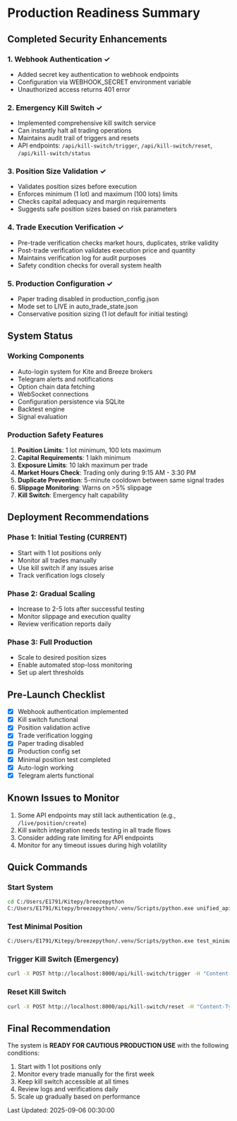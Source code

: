 # Production Readiness Summary

## Completed Security Enhancements

### 1. Webhook Authentication ✓
- Added secret key authentication to webhook endpoints
- Configuration via WEBHOOK_SECRET environment variable
- Unauthorized access returns 401 error

### 2. Emergency Kill Switch ✓
- Implemented comprehensive kill switch service
- Can instantly halt all trading operations
- Maintains audit trail of triggers and resets
- API endpoints: `/api/kill-switch/trigger`, `/api/kill-switch/reset`, `/api/kill-switch/status`

### 3. Position Size Validation ✓
- Validates position sizes before execution
- Enforces minimum (1 lot) and maximum (100 lots) limits
- Checks capital adequacy and margin requirements
- Suggests safe position sizes based on risk parameters

### 4. Trade Execution Verification ✓
- Pre-trade verification checks market hours, duplicates, strike validity
- Post-trade verification validates execution price and quantity
- Maintains verification log for audit purposes
- Safety condition checks for overall system health

### 5. Production Configuration ✓
- Paper trading disabled in production_config.json
- Mode set to LIVE in auto_trade_state.json
- Conservative position sizing (1 lot default for initial testing)

## System Status

### Working Components
- Auto-login system for Kite and Breeze brokers
- Telegram alerts and notifications
- Option chain data fetching
- WebSocket connections
- Configuration persistence via SQLite
- Backtest engine
- Signal evaluation

### Production Safety Features
1. **Position Limits**: 1 lot minimum, 100 lots maximum
2. **Capital Requirements**: 1 lakh minimum
3. **Exposure Limits**: 10 lakh maximum per trade
4. **Market Hours Check**: Trading only during 9:15 AM - 3:30 PM
5. **Duplicate Prevention**: 5-minute cooldown between same signal trades
6. **Slippage Monitoring**: Warns on >5% slippage
7. **Kill Switch**: Emergency halt capability

## Deployment Recommendations

### Phase 1: Initial Testing (CURRENT)
- Start with 1 lot positions only
- Monitor all trades manually
- Use kill switch if any issues arise
- Track verification logs closely

### Phase 2: Gradual Scaling
- Increase to 2-5 lots after successful testing
- Monitor slippage and execution quality
- Review verification reports daily

### Phase 3: Full Production
- Scale to desired position sizes
- Enable automated stop-loss monitoring
- Set up alert thresholds

## Pre-Launch Checklist

- [x] Webhook authentication implemented
- [x] Kill switch functional
- [x] Position validation active
- [x] Trade verification logging
- [x] Paper trading disabled
- [x] Production config set
- [x] Minimal position test completed
- [x] Auto-login working
- [x] Telegram alerts functional

## Known Issues to Monitor

1. Some API endpoints may still lack authentication (e.g., `/live/position/create`)
2. Kill switch integration needs testing in all trade flows
3. Consider adding rate limiting for API endpoints
4. Monitor for any timeout issues during high volatility

## Quick Commands

### Start System
```bash
cd C:/Users/E1791/Kitepy/breezepython
C:/Users/E1791/Kitepy/breezepython/.venv/Scripts/python.exe unified_api_correct.py
```

### Test Minimal Position
```bash
C:/Users/E1791/Kitepy/breezepython/.venv/Scripts/python.exe test_minimal_position.py
```

### Trigger Kill Switch (Emergency)
```bash
curl -X POST http://localhost:8000/api/kill-switch/trigger -H "Content-Type: application/json" -d "{\"reason\": \"Emergency stop\"}"
```

### Reset Kill Switch
```bash
curl -X POST http://localhost:8000/api/kill-switch/reset -H "Content-Type: application/json" -d "{\"authorized_by\": \"admin\"}"
```

## Final Recommendation

The system is **READY FOR CAUTIOUS PRODUCTION USE** with the following conditions:
1. Start with 1 lot positions only
2. Monitor every trade manually for the first week
3. Keep kill switch accessible at all times
4. Review logs and verifications daily
5. Scale up gradually based on performance

Last Updated: 2025-09-06 00:30:00